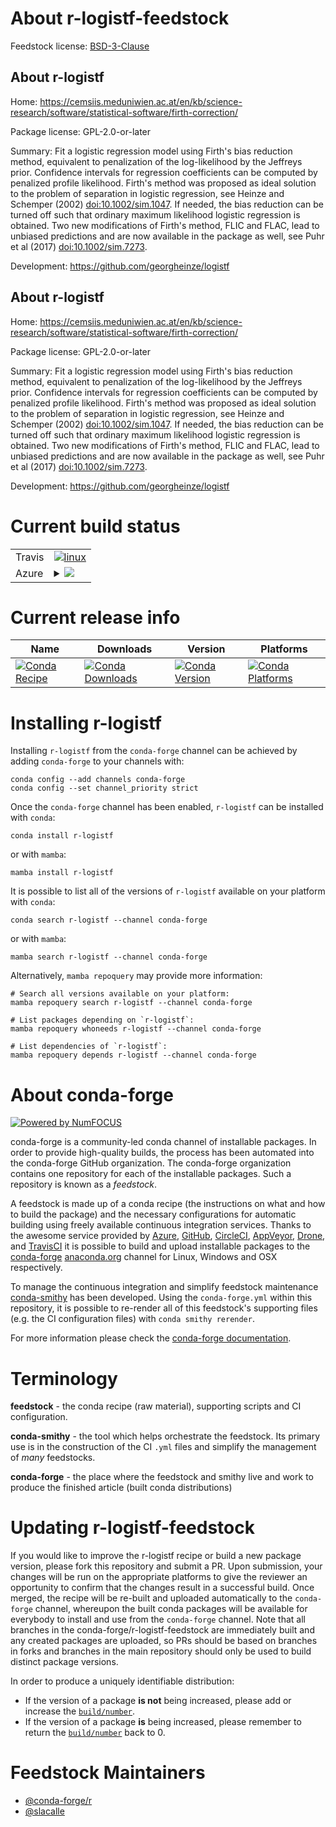 About r-logistf-feedstock
=========================

Feedstock license: [BSD-3-Clause](https://github.com/conda-forge/r-logistf-feedstock/blob/main/LICENSE.txt)


About r-logistf
---------------

Home: https://cemsiis.meduniwien.ac.at/en/kb/science-research/software/statistical-software/firth-correction/

Package license: GPL-2.0-or-later

Summary: Fit a logistic regression model using Firth's bias reduction method, equivalent to penalization of the log-likelihood by the Jeffreys prior. Confidence intervals for regression coefficients can be computed by penalized profile likelihood. Firth's method was proposed as ideal solution to the problem of separation in logistic regression, see Heinze and Schemper (2002) <doi:10.1002/sim.1047>. If needed, the bias reduction can be turned off such that ordinary maximum likelihood logistic regression is obtained. Two new modifications of Firth's method, FLIC and FLAC, lead to unbiased predictions and are now available in the package as well, see Puhr et al (2017) <doi:10.1002/sim.7273>.

Development: https://github.com/georgheinze/logistf

About r-logistf
---------------

Home: https://cemsiis.meduniwien.ac.at/en/kb/science-research/software/statistical-software/firth-correction/

Package license: GPL-2.0-or-later

Summary: Fit a logistic regression model using Firth's bias reduction method, equivalent to penalization of the log-likelihood by the Jeffreys prior. Confidence intervals for regression coefficients can be computed by penalized profile likelihood. Firth's method was proposed as ideal solution to the problem of separation in logistic regression, see Heinze and Schemper (2002) <doi:10.1002/sim.1047>. If needed, the bias reduction can be turned off such that ordinary maximum likelihood logistic regression is obtained. Two new modifications of Firth's method, FLIC and FLAC, lead to unbiased predictions and are now available in the package as well, see Puhr et al (2017) <doi:10.1002/sim.7273>.

Development: https://github.com/georgheinze/logistf

Current build status
====================


<table><tr>
    <td>Travis</td>
    <td>
      <a href="https://app.travis-ci.com/conda-forge/r-logistf-feedstock">
        <img alt="linux" src="https://img.shields.io/travis/com/conda-forge/r-logistf-feedstock/main.svg?label=Linux">
      </a>
    </td>
  </tr>
    
  <tr>
    <td>Azure</td>
    <td>
      <details>
        <summary>
          <a href="https://dev.azure.com/conda-forge/feedstock-builds/_build/latest?definitionId=5757&branchName=main">
            <img src="https://dev.azure.com/conda-forge/feedstock-builds/_apis/build/status/r-logistf-feedstock?branchName=main">
          </a>
        </summary>
        <table>
          <thead><tr><th>Variant</th><th>Status</th></tr></thead>
          <tbody><tr>
              <td>linux_64_r_base4.3</td>
              <td>
                <a href="https://dev.azure.com/conda-forge/feedstock-builds/_build/latest?definitionId=5757&branchName=main">
                  <img src="https://dev.azure.com/conda-forge/feedstock-builds/_apis/build/status/r-logistf-feedstock?branchName=main&jobName=linux&configuration=linux%20linux_64_r_base4.3" alt="variant">
                </a>
              </td>
            </tr><tr>
              <td>linux_64_r_base4.4</td>
              <td>
                <a href="https://dev.azure.com/conda-forge/feedstock-builds/_build/latest?definitionId=5757&branchName=main">
                  <img src="https://dev.azure.com/conda-forge/feedstock-builds/_apis/build/status/r-logistf-feedstock?branchName=main&jobName=linux&configuration=linux%20linux_64_r_base4.4" alt="variant">
                </a>
              </td>
            </tr><tr>
              <td>linux_aarch64_r_base4.3</td>
              <td>
                <a href="https://dev.azure.com/conda-forge/feedstock-builds/_build/latest?definitionId=5757&branchName=main">
                  <img src="https://dev.azure.com/conda-forge/feedstock-builds/_apis/build/status/r-logistf-feedstock?branchName=main&jobName=linux&configuration=linux%20linux_aarch64_r_base4.3" alt="variant">
                </a>
              </td>
            </tr><tr>
              <td>linux_aarch64_r_base4.4</td>
              <td>
                <a href="https://dev.azure.com/conda-forge/feedstock-builds/_build/latest?definitionId=5757&branchName=main">
                  <img src="https://dev.azure.com/conda-forge/feedstock-builds/_apis/build/status/r-logistf-feedstock?branchName=main&jobName=linux&configuration=linux%20linux_aarch64_r_base4.4" alt="variant">
                </a>
              </td>
            </tr><tr>
              <td>linux_ppc64le_r_base4.3</td>
              <td>
                <a href="https://dev.azure.com/conda-forge/feedstock-builds/_build/latest?definitionId=5757&branchName=main">
                  <img src="https://dev.azure.com/conda-forge/feedstock-builds/_apis/build/status/r-logistf-feedstock?branchName=main&jobName=linux&configuration=linux%20linux_ppc64le_r_base4.3" alt="variant">
                </a>
              </td>
            </tr><tr>
              <td>linux_ppc64le_r_base4.4</td>
              <td>
                <a href="https://dev.azure.com/conda-forge/feedstock-builds/_build/latest?definitionId=5757&branchName=main">
                  <img src="https://dev.azure.com/conda-forge/feedstock-builds/_apis/build/status/r-logistf-feedstock?branchName=main&jobName=linux&configuration=linux%20linux_ppc64le_r_base4.4" alt="variant">
                </a>
              </td>
            </tr><tr>
              <td>osx_64_r_base4.3</td>
              <td>
                <a href="https://dev.azure.com/conda-forge/feedstock-builds/_build/latest?definitionId=5757&branchName=main">
                  <img src="https://dev.azure.com/conda-forge/feedstock-builds/_apis/build/status/r-logistf-feedstock?branchName=main&jobName=osx&configuration=osx%20osx_64_r_base4.3" alt="variant">
                </a>
              </td>
            </tr><tr>
              <td>osx_64_r_base4.4</td>
              <td>
                <a href="https://dev.azure.com/conda-forge/feedstock-builds/_build/latest?definitionId=5757&branchName=main">
                  <img src="https://dev.azure.com/conda-forge/feedstock-builds/_apis/build/status/r-logistf-feedstock?branchName=main&jobName=osx&configuration=osx%20osx_64_r_base4.4" alt="variant">
                </a>
              </td>
            </tr><tr>
              <td>win_64_r_base4.3</td>
              <td>
                <a href="https://dev.azure.com/conda-forge/feedstock-builds/_build/latest?definitionId=5757&branchName=main">
                  <img src="https://dev.azure.com/conda-forge/feedstock-builds/_apis/build/status/r-logistf-feedstock?branchName=main&jobName=win&configuration=win%20win_64_r_base4.3" alt="variant">
                </a>
              </td>
            </tr><tr>
              <td>win_64_r_base4.4</td>
              <td>
                <a href="https://dev.azure.com/conda-forge/feedstock-builds/_build/latest?definitionId=5757&branchName=main">
                  <img src="https://dev.azure.com/conda-forge/feedstock-builds/_apis/build/status/r-logistf-feedstock?branchName=main&jobName=win&configuration=win%20win_64_r_base4.4" alt="variant">
                </a>
              </td>
            </tr>
          </tbody>
        </table>
      </details>
    </td>
  </tr>
</table>

Current release info
====================

| Name | Downloads | Version | Platforms |
| --- | --- | --- | --- |
| [![Conda Recipe](https://img.shields.io/badge/recipe-r--logistf-green.svg)](https://anaconda.org/conda-forge/r-logistf) | [![Conda Downloads](https://img.shields.io/conda/dn/conda-forge/r-logistf.svg)](https://anaconda.org/conda-forge/r-logistf) | [![Conda Version](https://img.shields.io/conda/vn/conda-forge/r-logistf.svg)](https://anaconda.org/conda-forge/r-logistf) | [![Conda Platforms](https://img.shields.io/conda/pn/conda-forge/r-logistf.svg)](https://anaconda.org/conda-forge/r-logistf) |

Installing r-logistf
====================

Installing `r-logistf` from the `conda-forge` channel can be achieved by adding `conda-forge` to your channels with:

```
conda config --add channels conda-forge
conda config --set channel_priority strict
```

Once the `conda-forge` channel has been enabled, `r-logistf` can be installed with `conda`:

```
conda install r-logistf
```

or with `mamba`:

```
mamba install r-logistf
```

It is possible to list all of the versions of `r-logistf` available on your platform with `conda`:

```
conda search r-logistf --channel conda-forge
```

or with `mamba`:

```
mamba search r-logistf --channel conda-forge
```

Alternatively, `mamba repoquery` may provide more information:

```
# Search all versions available on your platform:
mamba repoquery search r-logistf --channel conda-forge

# List packages depending on `r-logistf`:
mamba repoquery whoneeds r-logistf --channel conda-forge

# List dependencies of `r-logistf`:
mamba repoquery depends r-logistf --channel conda-forge
```


About conda-forge
=================

[![Powered by
NumFOCUS](https://img.shields.io/badge/powered%20by-NumFOCUS-orange.svg?style=flat&colorA=E1523D&colorB=007D8A)](https://numfocus.org)

conda-forge is a community-led conda channel of installable packages.
In order to provide high-quality builds, the process has been automated into the
conda-forge GitHub organization. The conda-forge organization contains one repository
for each of the installable packages. Such a repository is known as a *feedstock*.

A feedstock is made up of a conda recipe (the instructions on what and how to build
the package) and the necessary configurations for automatic building using freely
available continuous integration services. Thanks to the awesome service provided by
[Azure](https://azure.microsoft.com/en-us/services/devops/), [GitHub](https://github.com/),
[CircleCI](https://circleci.com/), [AppVeyor](https://www.appveyor.com/),
[Drone](https://cloud.drone.io/welcome), and [TravisCI](https://travis-ci.com/)
it is possible to build and upload installable packages to the
[conda-forge](https://anaconda.org/conda-forge) [anaconda.org](https://anaconda.org/)
channel for Linux, Windows and OSX respectively.

To manage the continuous integration and simplify feedstock maintenance
[conda-smithy](https://github.com/conda-forge/conda-smithy) has been developed.
Using the ``conda-forge.yml`` within this repository, it is possible to re-render all of
this feedstock's supporting files (e.g. the CI configuration files) with ``conda smithy rerender``.

For more information please check the [conda-forge documentation](https://conda-forge.org/docs/).

Terminology
===========

**feedstock** - the conda recipe (raw material), supporting scripts and CI configuration.

**conda-smithy** - the tool which helps orchestrate the feedstock.
                   Its primary use is in the construction of the CI ``.yml`` files
                   and simplify the management of *many* feedstocks.

**conda-forge** - the place where the feedstock and smithy live and work to
                  produce the finished article (built conda distributions)


Updating r-logistf-feedstock
============================

If you would like to improve the r-logistf recipe or build a new
package version, please fork this repository and submit a PR. Upon submission,
your changes will be run on the appropriate platforms to give the reviewer an
opportunity to confirm that the changes result in a successful build. Once
merged, the recipe will be re-built and uploaded automatically to the
`conda-forge` channel, whereupon the built conda packages will be available for
everybody to install and use from the `conda-forge` channel.
Note that all branches in the conda-forge/r-logistf-feedstock are
immediately built and any created packages are uploaded, so PRs should be based
on branches in forks and branches in the main repository should only be used to
build distinct package versions.

In order to produce a uniquely identifiable distribution:
 * If the version of a package **is not** being increased, please add or increase
   the [``build/number``](https://docs.conda.io/projects/conda-build/en/latest/resources/define-metadata.html#build-number-and-string).
 * If the version of a package **is** being increased, please remember to return
   the [``build/number``](https://docs.conda.io/projects/conda-build/en/latest/resources/define-metadata.html#build-number-and-string)
   back to 0.

Feedstock Maintainers
=====================

* [@conda-forge/r](https://github.com/orgs/conda-forge/teams/r/)
* [@slacalle](https://github.com/slacalle/)

